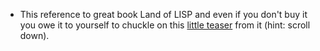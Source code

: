 - This reference to great book Land of LISP and even if you don't buy it you owe it to yourself to chuckle on this [little teaser](http://landoflisp.com/) from it (hint: scroll down).